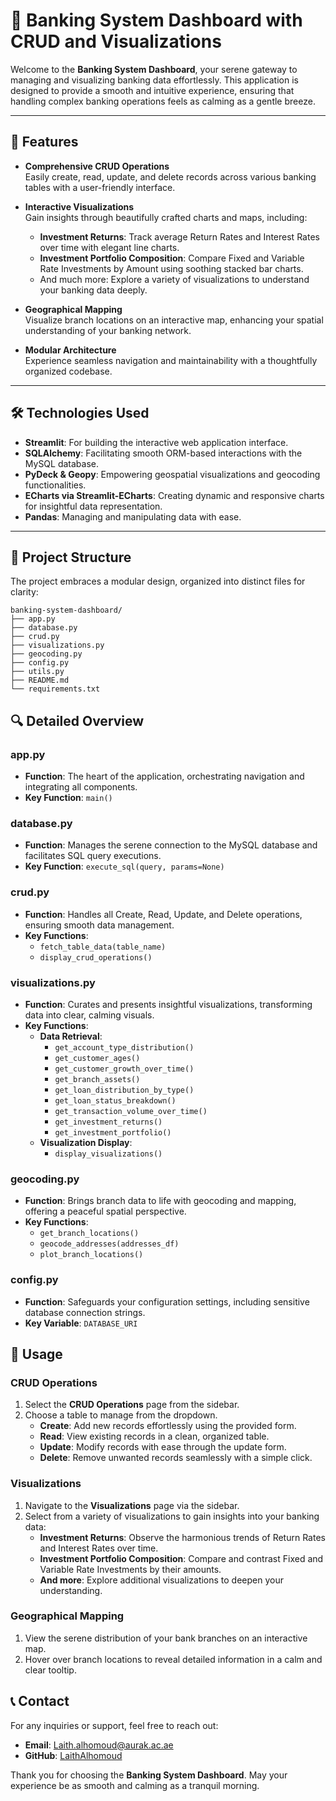 # 🏦 Banking System Dashboard with CRUD and Visualizations

Welcome to the **Banking System Dashboard**, your serene gateway to managing and visualizing banking data effortlessly. This application is designed to provide a smooth and intuitive experience, ensuring that handling complex banking operations feels as calming as a gentle breeze.

---

## 🌟 Features

- **Comprehensive CRUD Operations**  
  Easily create, read, update, and delete records across various banking tables with a user-friendly interface.

- **Interactive Visualizations**  
  Gain insights through beautifully crafted charts and maps, including:
  - **Investment Returns**: Track average Return Rates and Interest Rates over time with elegant line charts.
  - **Investment Portfolio Composition**: Compare Fixed and Variable Rate Investments by Amount using soothing stacked bar charts.
  - And much more: Explore a variety of visualizations to understand your banking data deeply.

- **Geographical Mapping**  
  Visualize branch locations on an interactive map, enhancing your spatial understanding of your banking network.

- **Modular Architecture**  
  Experience seamless navigation and maintainability with a thoughtfully organized codebase.

---

## 🛠️ Technologies Used

- **Streamlit**: For building the interactive web application interface.
- **SQLAlchemy**: Facilitating smooth ORM-based interactions with the MySQL database.
- **PyDeck & Geopy**: Empowering geospatial visualizations and geocoding functionalities.
- **ECharts via Streamlit-ECharts**: Creating dynamic and responsive charts for insightful data representation.
- **Pandas**: Managing and manipulating data with ease.

---

## 📂 Project Structure

The project embraces a modular design, organized into distinct files for clarity:

```plaintext
banking-system-dashboard/
├── app.py
├── database.py
├── crud.py
├── visualizations.py
├── geocoding.py
├── config.py
├── utils.py
├── README.md
└── requirements.txt
```

## 🔍 Detailed Overview

### **app.py**  
- **Function**: The heart of the application, orchestrating navigation and integrating all components.  
- **Key Function**: `main()`

### **database.py**  
- **Function**: Manages the serene connection to the MySQL database and facilitates SQL query executions.  
- **Key Function**: `execute_sql(query, params=None)`

### **crud.py**  
- **Function**: Handles all Create, Read, Update, and Delete operations, ensuring smooth data management.  
- **Key Functions**:
  - `fetch_table_data(table_name)`
  - `display_crud_operations()`

### **visualizations.py**  
- **Function**: Curates and presents insightful visualizations, transforming data into clear, calming visuals.  
- **Key Functions**:
  - **Data Retrieval**:
    - `get_account_type_distribution()`
    - `get_customer_ages()`
    - `get_customer_growth_over_time()`
    - `get_branch_assets()`
    - `get_loan_distribution_by_type()`
    - `get_loan_status_breakdown()`
    - `get_transaction_volume_over_time()`
    - `get_investment_returns()`
    - `get_investment_portfolio()`
  - **Visualization Display**:
    - `display_visualizations()`

### **geocoding.py**  
- **Function**: Brings branch data to life with geocoding and mapping, offering a peaceful spatial perspective.  
- **Key Functions**:
  - `get_branch_locations()`
  - `geocode_addresses(addresses_df)`
  - `plot_branch_locations()`

### **config.py**  
- **Function**: Safeguards your configuration settings, including sensitive database connection strings.  
- **Key Variable**: `DATABASE_URI`

## 🎨 Usage

### **CRUD Operations**
1. Select the **CRUD Operations** page from the sidebar.
2. Choose a table to manage from the dropdown.
   - **Create**: Add new records effortlessly using the provided form.
   - **Read**: View existing records in a clean, organized table.
   - **Update**: Modify records with ease through the update form.
   - **Delete**: Remove unwanted records seamlessly with a simple click.

### **Visualizations**
1. Navigate to the **Visualizations** page via the sidebar.
2. Select from a variety of visualizations to gain insights into your banking data:
   - **Investment Returns**: Observe the harmonious trends of Return Rates and Interest Rates over time.
   - **Investment Portfolio Composition**: Compare and contrast Fixed and Variable Rate Investments by their amounts.
   - **And more**: Explore additional visualizations to deepen your understanding.

### **Geographical Mapping**
1. View the serene distribution of your bank branches on an interactive map.
2. Hover over branch locations to reveal detailed information in a calm and clear tooltip.

## 📞 Contact

For any inquiries or support, feel free to reach out:

- **Email**: [Laith.alhomoud@aurak.ac.ae](mailto:Laith.alhomoud@aurak.ac.ae)  
- **GitHub**: [LaithAlhomoud](https://github.com/LaithAlhomoud)  

Thank you for choosing the **Banking System Dashboard**. May your experience be as smooth and calming as a tranquil morning.
